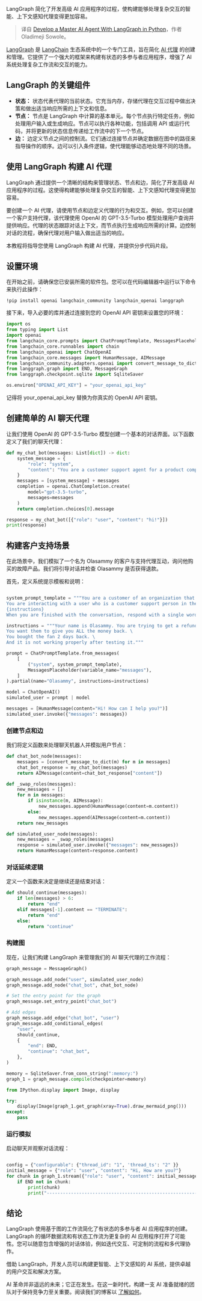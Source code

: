
<!--
title: 使用LangGraph在Python 中开发Master AI代理
cover: https://cdn.thenewstack.io/media/2024/07/f623f0b8-phone.png
-->

LangGraph 简化了开发高级 AI 应用程序的过程，使构建能够处理复杂交互的智能、上下文感知代理变得更加容易。

> 译自 [Develop a Master AI Agent With LangGraph in Python](https://thenewstack.io/develop-a-master-ai-agent-with-langgraph-in-python/)，作者 Oladimeji Sowole。

[LangGraph](https://thenewstack.io/lets-get-agentic-langchain-and-llamaindex-talk-ai-agents/) 是 [LangChain](https://thenewstack.io/langchain-the-trendiest-web-framework-of-2023-thanks-to-ai/) 生态系统中的一个专门工具，旨在简化 [AI 代理](https://thenewstack.io/ai-agents-key-concepts-and-how-they-overcome-llm-limitations/) 的创建和管理。它提供了一个强大的框架来构建有状态的多参与者应用程序，增强了 AI 系统处理复杂工作流和交互的能力。

## LangGraph 的关键组件

* **状态：** 状态代表代理的当前状态。它充当内存，存储代理在交互过程中做出决策和做出适当响应所需的上下文和信息。
* **节点：** 节点是 LangGraph 中计算的基本单元。每个节点执行特定任务，例如处理用户输入或生成响应。节点可以执行各种功能，包括调用 API 或运行代码，并将更新的状态信息传递给工作流中的下一个节点。
* **边：** 边定义节点之间的控制流。它们通过连接节点并确定数据在图中的路径来指导操作的顺序。边可以引入条件逻辑，使代理能够动态地处理不同的场景。

## 使用 LangGraph 构建 AI 代理

LangGraph 通过提供一个清晰的结构来管理状态、节点和边，简化了开发高级 AI 应用程序的过程。这使得构建能够处理复杂交互的智能、上下文感知代理变得更加容易。

要创建一个 AI 代理，请使用节点和边定义代理的行为和交互。例如，您可以创建一个客户支持代理，该代理使用 OpenAI 的 GPT-3.5-Turbo 模型处理用户查询并提供响应。代理的状态跟踪对话上下文，而节点执行生成响应所需的计算。边控制对话的流程，确保代理对用户输入做出适当的响应。

本教程将指导您使用 LangGraph 构建 AI 代理，并提供分步代码片段。

## 设置环境

在开始之前，请确保您已安装所需的软件包。您可以在代码编辑器中运行以下命令来执行此操作：

```
!pip install openai langchain_community langchain_openai langgraph
```

接下来，导入必要的库并通过连接到您的 OpenAI API 密钥来设置您的环境：

```python
import os
from typing import List
import openai
from langchain_core.prompts import ChatPromptTemplate, MessagesPlaceholder
from langchain_core.runnables import chain
from langchain_openai import ChatOpenAI
from langchain_core.messages import HumanMessage, AIMessage
from langchain_community.adapters.openai import convert_message_to_dict
from langgraph.graph import END, MessageGraph
from langgraph.checkpoint.sqlite import SqliteSaver

os.environ["OPENAI_API_KEY"] = "your_openai_api_key"
```

记得将 your_openai_api_key 替换为你真实的 OpenAI API 密钥。

## 创建简单的 AI 聊天代理

让我们使用 OpenAI 的 GPT-3.5-Turbo 模型创建一个基本的对话界面。以下函数定义了我们的聊天代理：

```python
def my_chat_bot(messages: List[dict]) -> dict:
    system_message = {
        "role": "system",
        "content": "You are a customer support agent for a product company.",
    }
    messages = [system_message] + messages
    completion = openai.ChatCompletion.create(
        model="gpt-3.5-turbo",
        messages=messages
    )
    return completion.choices[0].message

response = my_chat_bot([{"role": "user", "content": "hi!"}])
print(response)
```

## 构建客户支持场景

在此场景中，我们模拟了一个名为 Olasammy 的客户与支持代理互动，询问他购买的故障产品。我们将引导对话并检查 Olasammy 是否获得退款。

首先，定义系统提示模板和说明：

```python

system_prompt_template = """You are a customer of an organization that sells charging fans in Nigeria. \
You are interacting with a user who is a customer support person in the organization. \ 
{instructions}
When you are finished with the conversation, respond with a single word 'TERMINATE'"""

instructions = """Your name is Olasammy. You are trying to get a refund for the charging fan you bought.\
You want them to give you ALL the money back. \
You bought the fan 2 days back. \
And it is not working properly after testing it."""

prompt = ChatPromptTemplate.from_messages(
    [
        ("system", system_prompt_template),
        MessagesPlaceholder(variable_name="messages"),
    ]
).partial(name="Olasammy", instructions=instructions)

model = ChatOpenAI()
simulated_user = prompt | model

messages = [HumanMessage(content="Hi! How can I help you?")]
simulated_user.invoke({"messages": messages})
```

### 创建节点和边

我们将定义函数来处理聊天机器人并模拟用户节点：

```python
def chat_bot_node(messages):
    messages = [convert_message_to_dict(m) for m in messages]
    chat_bot_response = my_chat_bot(messages)
    return AIMessage(content=chat_bot_response["content"])

def _swap_roles(messages):
    new_messages = []
    for m in messages:
        if isinstance(m, AIMessage):
            new_messages.append(HumanMessage(content=m.content))
        else:
            new_messages.append(AIMessage(content=m.content))
    return new_messages

def simulated_user_node(messages):
    new_messages = _swap_roles(messages)
    response = simulated_user.invoke({"messages": new_messages})
    return HumanMessage(content=response.content)
```

### 对话延续逻辑

定义一个函数来决定是继续还是结束对话：

```python
def should_continue(messages):
    if len(messages) > 6:
        return "end"
    elif messages[-1].content == "TERMINATE":
        return "end"
    else:
        return "continue"
```

### 构建图

现在，让我们构建 LangGraph 来管理我们的 AI 聊天代理的工作流程：

```python
graph_message = MessageGraph()

graph_message.add_node("user", simulated_user_node)
graph_message.add_node("chat_bot", chat_bot_node)

# Set the entry point for the graph
graph_message.set_entry_point("chat_bot")

# Add edges
graph_message.add_edge("chat_bot", "user")
graph_message.add_conditional_edges(
    "user",
    should_continue,
    {
        "end": END,
        "continue": "chat_bot",
    },
)

memory = SqliteSaver.from_conn_string(":memory:")
graph_1 = graph_message.compile(checkpointer=memory)

from IPython.display import Image, display

try:
    display(Image(graph_1.get_graph(xray=True).draw_mermaid_png()))
except:
    pass
```

### 运行模拟

启动聊天并观察对话流程：

```python

config = {"configurable": {"thread_id": "1", 'thread_ts': "2" }}
initial_message = {"role": "user", "content": "Hi, How are you?"}
for chunk in graph_1.stream({"role": "user", "content": initial_message["content"]}, config, stream_mode="values"):
    if END not in chunk:
        print(chunk)
        print("--------------------------------------------------------------------------------")
```

## 结论

LangGraph 使用基于图的工作流简化了有状态的多参与者 AI 应用程序的创建。LangGraph 的循环数据流和有状态工作流为更复杂的 AI 应用程序打开了可能性。您可以随意包含增强的对话体验，例如迭代交互、可定制的流程和多代理协作。

借助 LangGraph，开发人员可以构建更智能、上下文感知的 AI 系统，提供卓越的用户交互和解决方案。

AI 革命并非遥远的未来；它正在发生。在这一新时代，构建一支 AI 准备就绪的团队对于保持竞争力至关重要。阅读我们的博客以 [了解如何](https://www.andela.com/blog-posts/building-an-ai-ready-workforce/?utm_medium=contentmarketing&utm_source=blog&utm_campaign=brand-global-the-new-stack-july&utm_content=building-ai-workforce&utm_term=writers-room)。
